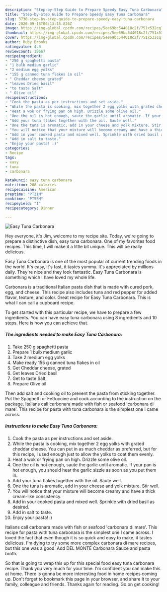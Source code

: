 ```yaml
---
description: "Step-by-Step Guide to Prepare Speedy Easy Tuna Carbonara"
title: "Step-by-Step Guide to Prepare Speedy Easy Tuna Carbonara"
slug: 3730-step-by-step-guide-to-prepare-speedy-easy-tuna-carbonara
date: 2020-09-15T06:13:15.826Z
image: https://img-global.cpcdn.com/recipes/5ee69bc544018c2f/751x532cq70/easy-tuna-carbonara-recipe-main-photo.jpg
thumbnail: https://img-global.cpcdn.com/recipes/5ee69bc544018c2f/751x532cq70/easy-tuna-carbonara-recipe-main-photo.jpg
cover: https://img-global.cpcdn.com/recipes/5ee69bc544018c2f/751x532cq70/easy-tuna-carbonara-recipe-main-photo.jpg
author: Ruby Brooks
ratingvalue: 4.8
reviewcount: 19667
recipeingredient:
- "250 g spaghetti pasta"
- "1 bulb medium garlic"
- "2 medium egg yolks"
- "155 g canned tuna flakes in oil"
- " Cheddar cheese grated"
- "leaves Dried basil"
- "to taste Salt"
- " Olive oil"
recipeinstructions:
- "Cook the pasta as per instructions and set aside."
- "While the pasta is cooking, mix together 2 egg yolks with grated cheddar cheese. You can put in as much cheddar as preferred, but for this recipe, I used enough just to allow the yolks to coat them evenly."
- "Heat a wok or frying pan on high. Drizzle some olive oil."
- "One the oil is hot enough, saute the garlic until aromatic. If your pan is hot enough, you should hear the garlic sizzle as soon as you put them in."
- "Add your tuna flakes together with the oil. Saute well."
- "One the tuna is aromatic, add in your cheese and yolk mixture. Stir well."
- "You will notice that your mixture will become creamy and have a thick cream-like consistency."
- "Add in your cooked pasta and mixed well. Sprinkle with dried basil as desired."
- "Add in salt to taste."
- "Enjoy your pasta! :)"
categories:
- Recipe
tags:
- easy
- tuna
- carbonara

katakunci: easy tuna carbonara 
nutrition: 208 calories
recipecuisine: American
preptime: "PT21M"
cooktime: "PT55M"
recipeyield: "1"
recipecategory: Dinner

---
```



![Easy Tuna Carbonara](https://img-global.cpcdn.com/recipes/5ee69bc544018c2f/751x532cq70/easy-tuna-carbonara-recipe-main-photo.jpg)

Hey everyone, it's Jim, welcome to my recipe site. Today, we're going to prepare a distinctive dish, easy tuna carbonara. One of my favorites food recipes. This time, I will make it a little bit unique. This will be really delicious.

Easy Tuna Carbonara is one of the most popular of current trending foods in the world. It's easy, it's fast, it tastes yummy. It's appreciated by millions daily. They're nice and they look fantastic. Easy Tuna Carbonara is something which I have loved my whole life.

Carbonara is a traditional Italian pasta dish that is made with cured pork, egg, and cheese. This recipe also includes tuna and red pepper for added flavor, texture, and color. Great recipe for Easy Tuna Carbonara. This is what I can call a cupboard recipe.


To get started with this particular recipe, we have to prepare a few ingredients. You can have easy tuna carbonara using 8 ingredients and 10 steps. Here is how you can achieve that.

<!--inarticleads1-->

##### The ingredients needed to make Easy Tuna Carbonara:

1. Take 250 g spaghetti pasta
1. Prepare 1 bulb medium garlic
1. Take 2 medium egg yolks
1. Make ready 155 g canned tuna flakes in oil
1. Get  Cheddar cheese, grated
1. Get leaves Dried basil
1. Get to taste Salt,
1. Prepare  Olive oil


Then add salt and cooking oil to prevent the pasta from sticking together. Put the Spaghetti or Fettuccine and cook according to the instruction on the package. Italians call carbonara made with fish or seafood &#39;carbonara di mare&#39;. This recipe for pasta with tuna carbonara is the simplest one I came across. 

<!--inarticleads2-->

##### Instructions to make Easy Tuna Carbonara:

1. Cook the pasta as per instructions and set aside.
1. While the pasta is cooking, mix together 2 egg yolks with grated cheddar cheese. You can put in as much cheddar as preferred, but for this recipe, I used enough just to allow the yolks to coat them evenly.
1. Heat a wok or frying pan on high. Drizzle some olive oil.
1. One the oil is hot enough, saute the garlic until aromatic. If your pan is hot enough, you should hear the garlic sizzle as soon as you put them in.
1. Add your tuna flakes together with the oil. Saute well.
1. One the tuna is aromatic, add in your cheese and yolk mixture. Stir well.
1. You will notice that your mixture will become creamy and have a thick cream-like consistency.
1. Add in your cooked pasta and mixed well. Sprinkle with dried basil as desired.
1. Add in salt to taste.
1. Enjoy your pasta! :)


Italians call carbonara made with fish or seafood &#39;carbonara di mare&#39;. This recipe for pasta with tuna carbonara is the simplest one I came across. I loved the fact that even though it is so quick and easy to make, it tastes delicious. I&#39;m dying to try some more complex carbonara di mare recipes, but this one was a good. Add DEL MONTE Carbonara Sauce and pasta broth. 

So that is going to wrap this up for this special food easy tuna carbonara recipe. Thank you very much for your time. I'm confident you can make this at home. There is gonna be more interesting food in home recipes coming up. Don't forget to bookmark this page in your browser, and share it to your family, colleague and friends. Thanks again for reading. Go on get cooking!
